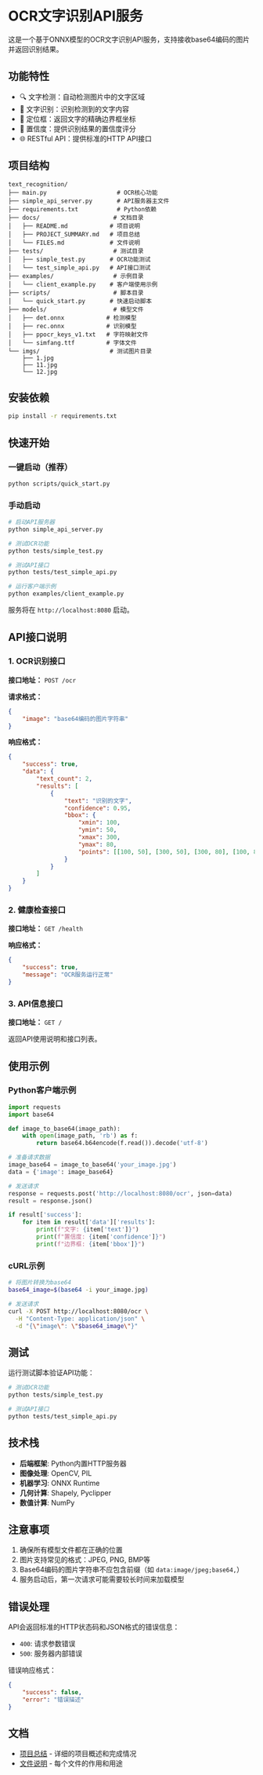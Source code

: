 # OCR文字识别API服务

这是一个基于ONNX模型的OCR文字识别API服务，支持接收base64编码的图片并返回识别结果。

## 功能特性

- 🔍 文字检测：自动检测图片中的文字区域
- 📝 文字识别：识别检测到的文字内容
- 📍 定位框：返回文字的精确边界框坐标
- 🎯 置信度：提供识别结果的置信度评分
- 🌐 RESTful API：提供标准的HTTP API接口

## 项目结构

```
text_recognition/
├── main.py                    # OCR核心功能
├── simple_api_server.py       # API服务器主文件
├── requirements.txt           # Python依赖
├── docs/                     # 文档目录
│   ├── README.md            # 项目说明
│   ├── PROJECT_SUMMARY.md   # 项目总结
│   └── FILES.md             # 文件说明
├── tests/                    # 测试目录
│   ├── simple_test.py       # OCR功能测试
│   └── test_simple_api.py   # API接口测试
├── examples/                 # 示例目录
│   └── client_example.py    # 客户端使用示例
├── scripts/                  # 脚本目录
│   └── quick_start.py       # 快速启动脚本
├── models/                   # 模型文件
│   ├── det.onnx            # 检测模型
│   ├── rec.onnx            # 识别模型
│   ├── ppocr_keys_v1.txt   # 字符映射文件
│   └── simfang.ttf         # 字体文件
└── imgs/                    # 测试图片目录
    ├── 1.jpg
    ├── 11.jpg
    └── 12.jpg
```

## 安装依赖

```bash
pip install -r requirements.txt
```

## 快速开始

### 一键启动（推荐）
```bash
python scripts/quick_start.py
```

### 手动启动
```bash
# 启动API服务器
python simple_api_server.py

# 测试OCR功能
python tests/simple_test.py

# 测试API接口
python tests/test_simple_api.py

# 运行客户端示例
python examples/client_example.py
```

服务将在 `http://localhost:8080` 启动。

## API接口说明

### 1. OCR识别接口

**接口地址：** `POST /ocr`

**请求格式：**
```json
{
    "image": "base64编码的图片字符串"
}
```

**响应格式：**
```json
{
    "success": true,
    "data": {
        "text_count": 2,
        "results": [
            {
                "text": "识别的文字",
                "confidence": 0.95,
                "bbox": {
                    "xmin": 100,
                    "ymin": 50,
                    "xmax": 300,
                    "ymax": 80,
                    "points": [[100, 50], [300, 50], [300, 80], [100, 80]]
                }
            }
        ]
    }
}
```

### 2. 健康检查接口

**接口地址：** `GET /health`

**响应格式：**
```json
{
    "success": true,
    "message": "OCR服务运行正常"
}
```

### 3. API信息接口

**接口地址：** `GET /`

返回API使用说明和接口列表。

## 使用示例

### Python客户端示例

```python
import requests
import base64

def image_to_base64(image_path):
    with open(image_path, 'rb') as f:
        return base64.b64encode(f.read()).decode('utf-8')

# 准备请求数据
image_base64 = image_to_base64('your_image.jpg')
data = {'image': image_base64}

# 发送请求
response = requests.post('http://localhost:8080/ocr', json=data)
result = response.json()

if result['success']:
    for item in result['data']['results']:
        print(f"文字: {item['text']}")
        print(f"置信度: {item['confidence']}")
        print(f"边界框: {item['bbox']}")
```

### cURL示例

```bash
# 将图片转换为base64
base64_image=$(base64 -i your_image.jpg)

# 发送请求
curl -X POST http://localhost:8080/ocr \
  -H "Content-Type: application/json" \
  -d "{\"image\": \"$base64_image\"}"
```

## 测试

运行测试脚本验证API功能：

```bash
# 测试OCR功能
python tests/simple_test.py

# 测试API接口
python tests/test_simple_api.py
```

## 技术栈

- **后端框架**: Python内置HTTP服务器
- **图像处理**: OpenCV, PIL
- **机器学习**: ONNX Runtime
- **几何计算**: Shapely, Pyclipper
- **数值计算**: NumPy

## 注意事项

1. 确保所有模型文件都在正确的位置
2. 图片支持常见的格式：JPEG, PNG, BMP等
3. Base64编码的图片字符串不应包含前缀（如 `data:image/jpeg;base64,`）
4. 服务启动后，第一次请求可能需要较长时间来加载模型

## 错误处理

API会返回标准的HTTP状态码和JSON格式的错误信息：

- `400`: 请求参数错误
- `500`: 服务器内部错误

错误响应格式：
```json
{
    "success": false,
    "error": "错误描述"
}
```

## 文档

- [项目总结](docs/PROJECT_SUMMARY.md) - 详细的项目概述和完成情况
- [文件说明](docs/FILES.md) - 每个文件的作用和用途 